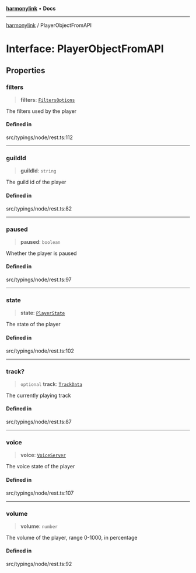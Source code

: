 [**harmonylink**](../README.md) • **Docs**

***

[harmonylink](../globals.md) / PlayerObjectFromAPI

# Interface: PlayerObjectFromAPI

## Properties

### filters

> **filters**: [`FiltersOptions`](FiltersOptions.md)

The filters used by the player

#### Defined in

src/typings/node/rest.ts:112

***

### guildId

> **guildId**: `string`

The guild id of the player

#### Defined in

src/typings/node/rest.ts:82

***

### paused

> **paused**: `boolean`

Whether the player is paused

#### Defined in

src/typings/node/rest.ts:97

***

### state

> **state**: [`PlayerState`](PlayerState.md)

The state of the player

#### Defined in

src/typings/node/rest.ts:102

***

### track?

> `optional` **track**: [`TrackData`](TrackData.md)

The currently playing track

#### Defined in

src/typings/node/rest.ts:87

***

### voice

> **voice**: [`VoiceServer`](VoiceServer.md)

The voice state of the player

#### Defined in

src/typings/node/rest.ts:107

***

### volume

> **volume**: `number`

The volume of the player, range 0-1000, in percentage

#### Defined in

src/typings/node/rest.ts:92
